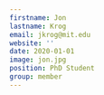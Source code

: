 ```yaml
---
firstname: Jon
lastname: Krog
email: jkrog@mit.edu
website: ''
date: 2020-01-01
image: jon.jpg
position: PhD Student
group: member
---
```

